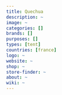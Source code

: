 ```yaml
---
title: Quechua
description: ~
image: ~
categories: []
brands: []
purposes: []
types: [tent]
countries: [france]
logo: ~
website: ~
shop: ~
store-finder: ~
about: ~
wiki: ~
---
```

